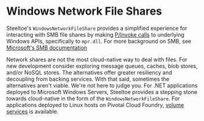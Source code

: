 # Windows Network File Shares

Steeltoe's `WindowsNetworkFileShare` provides a simplified experience for interacting with SMB file shares by making [P/Invoke calls](https://docs.microsoft.com/cpp/dotnet/how-to-call-native-dlls-from-managed-code-using-pinvoke) to underlying Windows APIs, specifically to `mpr.dll`. For more background on SMB, see [Microsoft's SMB documentation](https://docs.microsoft.com/windows/desktop/fileio/microsoft-smb-protocol-and-cifs-protocol-overview)

Network shares are not the most cloud-native way to deal with files. For new development consider exploring message queues, caches, blob stores, and/or NoSQL stores. The alternatives offer greater resiliency and decoupling from backing services. With that said, sometimes the alternatives aren't viable. We're not here to judge you. For .NET applications deployed to Microsoft Windows Servers, Steeltoe provides a stepping stone towards cloud-native in the form of the `WindowsNetworkFileShare`. For applications deployed to Linux hosts on Pivotal Cloud Foundry, [volume services](https://docs.pivotal.io/pivotalcf/opsguide/enable-vol-services.html) is available.
